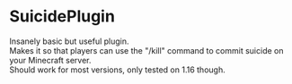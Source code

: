 # SuicidePlugin
Insanely basic but useful plugin.<br />
Makes it so that players can use the "/kill" command to commit suicide on your Minecraft server.<br />
Should work for most versions, only tested on 1.16 though.
